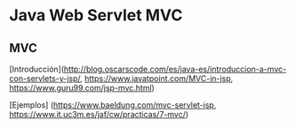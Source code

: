 # Java Web Servlet MVC #

## MVC ##

[Introducción](http://blog.oscarscode.com/es/java-es/introduccion-a-mvc-con-servlets-y-jsp/, https://www.javatpoint.com/MVC-in-jsp, https://www.guru99.com/jsp-mvc.html)

[Ejemplos] (https://www.baeldung.com/mvc-servlet-jsp, https://www.it.uc3m.es/jaf/cw/practicas/7-mvc/)
